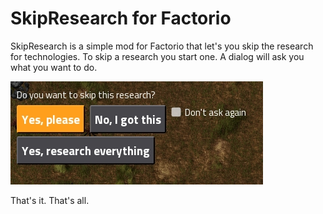 SkipResearch for Factorio
=========================

SkipResearch is a simple mod for Factorio that let's you skip the research for technologies.
To skip a research you start one. A dialog will ask you what you want to do.

![Dialog Screenshot](screen.jpg)

That's it. That's all.